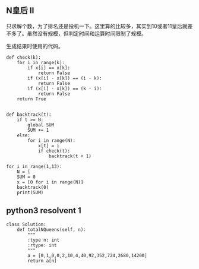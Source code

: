 ## N皇后 II

只求解个数，为了排名还是投机一下。这里算的比较多，其实到10或者11皇后就差不多了。虽然没有规模，但判定时间和运算时间限制了规模。

生成结果时使用的代码。

    def check(k):
        for i in range(k):
            if x[i] == x[k]:
                return False
            if (x[i] - x[k]) == (i - k):
                return False
            if (x[i] - x[k]) == (k - i):
                return False
        return True


    def backtrack(t):
        if t >= N:
            global SUM
            SUM += 1
        else:
            for i in range(N):
                x[t] = i
                if check(t):
                    backtrack(t + 1)

    for i in range(1,13):
        N = i
        SUM = 0       
        x = [0 for i in range(N)]
        backtrack(0)
        print(SUM)

## python3 resolvent 1

    class Solution:
        def totalNQueens(self, n):
            """
            :type n: int
            :rtype: int
            """
            a = [0,1,0,0,2,10,4,40,92,352,724,2680,14200]
            return a[n]
